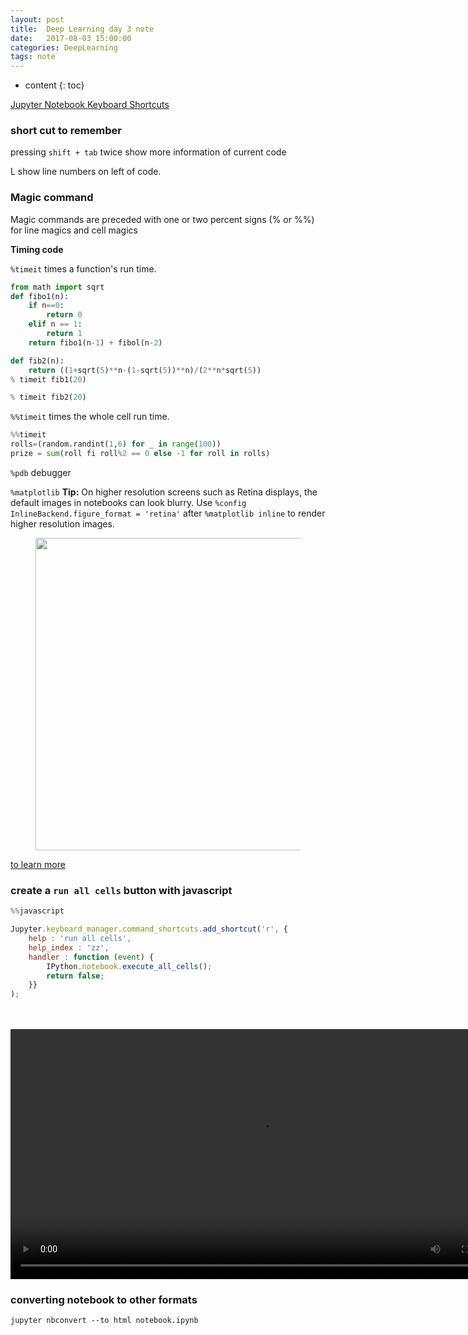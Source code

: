 ```yaml
---
layout: post
title:  Deep Learning day 3 note
date:   2017-08-03 15:00:00
categories: DeepLearning
tags: note
---
```


* content
{: toc}


[Jupyter Notebook Keyboard Shortcuts](https://www.cheatography.com/weidadeyue/cheat-sheets/jupyter-notebook/)

### short cut to remember

pressing `shift + tab` twice show more information of current code

L show line numbers on left of code.

### Magic command






Magic commands are preceded with one or two percent signs (% or %%) for line magics and cell magics

**Timing code**

`%timeit` times a function's run time.



```py
from math import sqrt
def fibo1(n):
	if n==0:
		return 0
	elif n == 1:
		return 1
	return fibo1(n-1) + fibol(n-2)

def fib2(n):
	return ((1+sqrt(5)**n-(1-sqrt(5))**n)/(2**n*sqrt(5))					
% timeit fib1(20)

% timeit fib2(20)

```
`%%timeit` times the whole cell run time. 

```py
%%timeit
rolls=(random.randint(1,6) for _ in range(100))
prize = sum(roll fi roll%2 == 0 else -1 for roll in rolls)
```

`%pdb` debugger

`%matplotlib`
__Tip:__ On higher resolution screens such as Retina displays, the default images in notebooks can look blurry. Use `%config InlineBackend.figure_format = 'retina'` after `%matplotlib inline` to render higher resolution images.

<figure>
<img src = "{{root_url | prepend: site.baseurl}}/asset/deep learning/post images/day-3/magic-matplotlib.png" width = "500">
<figurecpation> </figurecpation>
</figure>



[to learn more](http://ipython.readthedocs.io/en/stable/interactive/magics.html)

### create a `run all cells` button with javascript

```js
%%javascript

Jupyter.keyboard_manager.command_shortcuts.add_shortcut('r', {
    help : 'run all cells',
    help_index : 'zz',
    handler : function (event) {
        IPython.notebook.execute_all_cells();
        return false;
    }}
);

```
<br>
<br>

<video width="800" class='center' controls loop>
<source src = "https://s3.amazonaws.com/content.udacity-data.com/courses/ud1111/Markdown+cells.mp4" type = "video/mp4">
<source src ="movie.ogg" type="video/ogg">
Your brower does not support the video tag.
</video>


### converting notebook to other formats

```terminal
jupyter nbconvert --to html notebook.ipynb
```
 